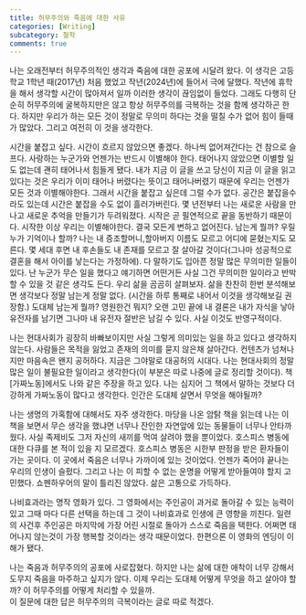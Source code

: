 ```yaml
---
title: 허무주의와 죽음에 대한 사유
categories: [Writing]
subcategory: 철학
comments: true
---
```


나는 오래전부터 허무주의적인 생각과 죽음에 대한 공포에 시달려 왔다. 이 생각은 고등학교 1학년 때(2017년) 처음 했었고 작년(2024년)에 들어서 극에 달했다. 작년에 휴학을 해서 생각할 시간이 많아져서 일까 이러한 생각이 끊임없이 들었다. 그래도 다행히 단순히 허무주의에 굴복하지만은 않고 항상 허무주의를 극복하는 것을 함께 생각하곤 한다. 하지만 우리가 하는 모든 것이 정말로 무의미 하다는 것을 떨칠 수가 없어 힘이 들때가 많았다. 그리고 여전히 이 것을 생각한다.

시간을 붙잡고 싶다. 시간이 흐르지 않았으면 좋겠다. 하나씩 없어져간다는 건 참으로 슬프다. 사랑하는 누군가와 언젠가는 반드시 이별해야 한다. 태어나지 않았으면 이별할 일도 없는데 괜히 태어나서 힘들게 됐다. 내가 지금 이 글을 쓰고 당신이 지금 이 글을 읽고 있다는 것은 우리가 이미 태어나 버렸다는 뜻이고 태어나버렸기 때문에 우리는 언젠가 모든 것과 이별해야한다. 그래서 시간을 붙잡고 싶은데 그럴 수가 없다. 공간은 붙잡을수라도 있는데 시간은 붙잡을 수도 없이 흘러가버린다. 몇 년전부터 나는 새로운 사람을 만나고 새로운 추억을 만들기가 두려워졌다. 시작은 곧 필연적으로 끝을 동반하기 때문이다. 시작한 이상 우리는 이별해야한다.
결국 모든게 변하고 없어진다. 남는게 뭘까? 우릴 누가 기억이나 할까? 나는 내 증조할머니,할아버지 이름도 모르고 어디에 묻혔는지도 모른다. 몇 세대 후면 내 후손들도 내 존재를 모르고 잘 살아갈 것이다(그나마 성공적으로 결혼을 해서 아이를 낳는다는 가정하에).
다 말하기도 입아픈 정말 많은 무의미한 일들이 있다. 난 누군가 무슨 일을 했다고 얘기하면 어떤거든 사실 그건 무의미한 일이라고 반박할 수 있을 것 같은 생각도 든다.
우리 삶을 곰곰히 살펴보자. 삶을 찬찬히 한번 분석해보면 생각보다 정말 남는게 정말 없다. (시간을 하루 통째로 내어서 이것을 생각해보길 권장함.) 도대체 남는게 뭘까? 영원한건 뭐지? 오랜 고민 끝에 내 결론은 내가 자식을 낳아 유전자를 남기면 그나마 내 유전자 절반은 남길 수 있다. 사실 이것도 반영구적이다.

나는 현대사회가 굉장히 바빠보이지만 사실 그렇게 의미있는 일을 하고 있다고 생각하지 않는다. 사람들은 목적을 잃었고 존재의 의미를 묻지 않은채 살아간다. 컨텐츠가 넘쳐나지만 마음속은 왠지 공허하다. 지금은 그야말로 대공허의 시대다. 나는 현대사회의 정말 많은 일이 불필요한 일이라고 생각한다(이 부분은 따로 나중에 글로 정리할 것이다). 책 [가짜노동]에서도 나와 같은 주장을 하고 있다. 나는 심지어 그 책에서 말하는 것보다 더 강하게 가짜노동이 많다고 생각한다. 인간은 도대체 살면서 무엇을 해야될까?

나는 생명의 가혹함에 대해서도 자주 생각한다. 마당을 나온 암탉 책을 읽는데 나는 이 책을 보면서 무슨 생각을 했냐면 너무나 잔인한 자연앞에 있는 동물들이 너무나 안타까웠다. 사실 족제비도 그저 자신의 새끼를 먹여 살려야 했을 뿐이었다.
호스피스 병동에 대한 다큐를 본 적이 있을 지 모르겠다. 호스피스 병동은 시한부 판정을 받은 환자들이 가는 곳이다. 이 곳에서 죽음은 너무나 가까이에 있는 것이었다. 언젠가 죽어야 끝나는 우리의 인생이 슬펐다. 그리고 나는 이 피할 수 없는 운명을 어떻게 받아들여야 할지 고민했다. 쇼펜하우어의 말이 틀리진 않았다. 삶은 고통으로 가득하다.

나비효과라는 명작 영화가 있다. 그 영화에서는 주인공이 과거로 돌아갈 수 있는 능력이 있고 그때 마다 다른 선택을 하는데 그 것이 나비효과로 인생에 큰 영향을 끼친다. 일련의 사건후 주인공은 마지막에 가장 어린 시절로 돌아가 스스로 죽음을 택한다. 어쩌면 태어나지 않는것이 가장 행복할 것이라는 생각 때문이었다. 한편으론 이 영화의 엔딩이 이해가 됐다.

나는 죽음과 허무주의의 공포에 사로잡혔다. 하지만 나는 삶에 대한 애착이 너무 강해서 도무지 죽음을 마주하고 싶지가 않다. 이제 우리는 도대체 어떻게 무엇을 하고 살아야 할까? 이 허무주의를 어떻게 처리할 수 있을까.  
이 질문에 대한 답은 허무주의의 극복이라는 글로 따로 적겠다.
